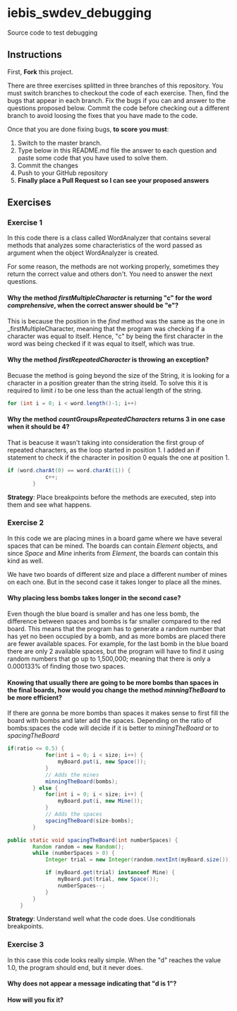 # iebis_swdev_debugging
Source code to test debugging

## Instructions
First, **Fork** this project.

There are three exercises splitted in three branches of this repository. You must switch branches to checkout the code of each exercise.
Then, find the bugs that appear in each branch.
Fix the bugs if you can and answer to the questions proposed below.
Commit the code before checking out a different branch to avoid loosing the fixes that you have made to the code.

Once that you are done fixing bugs, **to score you must**:
1. Switch to the master branch.
2. Type below in this README.md file the answer to each question and paste some code that you have used to solve them.
3. Commit the changes
4. Push to your GitHub repository
5. **Finally place a Pull Request so I can see your proposed answers**


## Exercises
### Exercise 1
In this code there is a class called WordAnalyzer that contains several methods that analyzes some characteristics of the word passed as argument when the object WordAnalyzer is created.

For some reason, the methods are not working properly, sometimes they return the correct value and others don't. You need to answer the next questions.

#### Why the method _firstMultipleCharacter_ is returning "c" for the word _comprehensive_, when the correct answer should be "e"?
This is because the position in the _find_ method was the same as the one in _firstMultipleCharacter, meaning that the program was checking if a character was equal to itself. Hence, "c" by being the first character in the word was being checked if it was equal to itself, which was true. 

#### Why the method _firstRepeatedCharacter_ is throwing an exception?
Becuase the method is going beyond the size of the String, it is looking for a character in a position greater than the string itseld. To solve this it is required to limit _i_ to be one less than the actual length of the string. 
```java 
for (int i = 0; i < word.length()-1; i++)
```

#### Why the method _countGroupsRepeatedCharacters_ returns 3 in one case when it should be 4?
That is beacuse it wasn't taking into consideration the first group of repeated characters, as the loop started in position 1. I added an if statement to check if the character in position 0 equals the one at position 1. 
```java
if (word.charAt(0) == word.charAt(1)) {
            c++;
        }
```

**Strategy**: Place breakpoints before the methods are executed, step into them and see what happens.


### Exercise 2
In this code we are placing mines in a board game where we have several spaces that can be mined. 
The boards can contain _Element_ objects, and since _Space_ and _Mine_ inherits from _Element_, the boards can contain this kind as well.

We have two boards of different size and place a different number of mines on each one. But in the second case it takes longer to place all the mines.

#### Why placing less bombs takes longer in the second case?
Even though the blue board is smaller and has one less bomb, the difference between spaces and bombs is far smaller compared to the red board. This means that the program has to generate a random number that has yet no been occupied by a bomb, and as more bombs are placed there are fewer available spaces. For example, for the last bomb in the blue board there are only 2 available spaces, but the program will have to find it using random numbers that go up to 1,500,000; meaning that there is only a 0.000133% of finding those two spaces. 

#### Knowing that usually there are going to be more bombs than spaces in the final boards, how would you change the method _minningTheBoard_ to be more efficient?
If there are gonna be more bombs than spaces it makes sense to first fill the board with bombs and later add the spaces. Depending on the ratio of bombs:spaces the code will decide if it is better to _miningTheBoard_ or to _spacingTheBoard_

```java
if(ratio <= 0.5) {
            for(int i = 0; i < size; i++) {
                myBoard.put(i, new Space());
            }
            // Adds the mines
            minningTheBoard(bombs);
        } else {
            for(int i = 0; i < size; i++) {
                myBoard.put(i, new Mine());
            }
            // Adds the spaces
            spacingTheBoard(size-bombs);
        }
```
```java
public static void spacingTheBoard(int numberSpaces) {
        Random random = new Random();
        while (numberSpaces > 0) {
            Integer trial = new Integer(random.nextInt(myBoard.size()));

            if (myBoard.get(trial) instanceof Mine) {
                myBoard.put(trial, new Space());
                numberSpaces--;
            }
        }
    }
```

**Strategy**: Understand well what the code does. Use conditionals breakpoints.


### Exercise 3
In this case this code looks really simple. When the "d" reaches the value 1.0, the program should end, but it never does.

#### Why does not appear a message indicating that "d is 1"?
#### How will you fix it?
